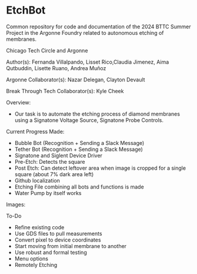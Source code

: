 # EtchBot
Common repository for code and documentation of the 2024 BTTC Summer Project in the Argonne Foundry related to autonomous etching of membranes.

Chicago Tech Circle and Argonne

Author(s): Fernanda Villalpando, Lisset Rico,Claudia Jimenez, Aima Qutbuddin, Lisette Ruano, Andrea Muñoz

Argonne Collaborator(s): Nazar Delegan, Clayton Devault

Break Through Tech Collaborator(s): Kyle Cheek

Overview:

* Our task is to automate the etching process of diamond membranes using a Signatone Voltage Source, Signatone Probe Controls. 

Current Progress Made:

 - Bubble Bot (Recognition + Sending a Slack Message)
 - Tether Bot (Recognition + Sending a Slack Message)
 - Signatone and Siglent Device Driver
 - Pre-Etch: Detects the square
 - Post Etch: Can detect leftover area when image is cropped for a single square (about 7% dark area left)
 - Github localization
 - Etching File combining all bots and functions is made
 - Water Pump by itself works

Images:

To-Do
 - Refine existing code
 - Use GDS files to pull measurements
 - Convert pixel to device coordinates
 - Start moving from initial membrane to another
 - Use robust and formal testing
 - Menu options
 - Remotely Etching
